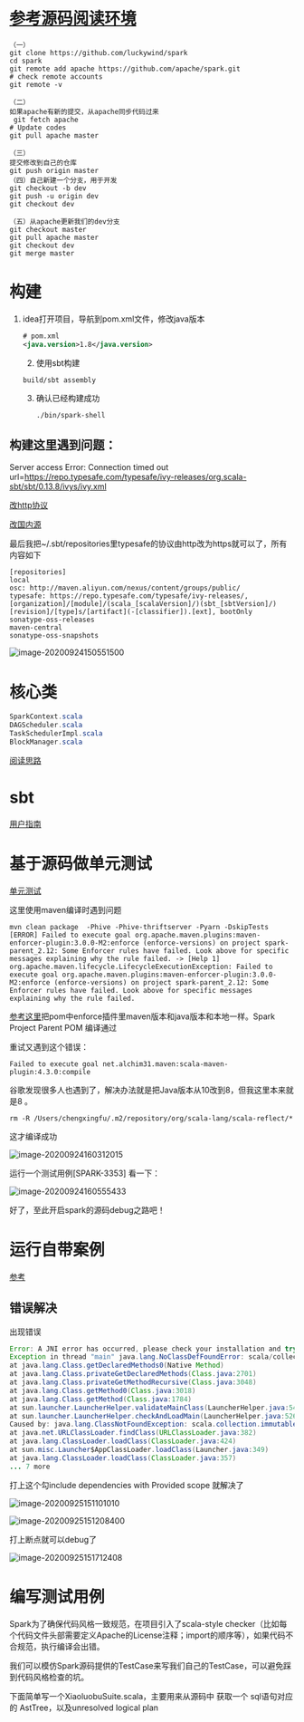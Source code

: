 # [参考源码阅读环境](https://linbojin.github.io/2016/01/09/Reading-Spark-Souce-Code-in-IntelliJ-IDEA/)

```shell
（一）
git clone https://github.com/luckywind/spark
cd spark
git remote add apache https://github.com/apache/spark.git
# check remote accounts
git remote -v

（二）
如果apache有新的提交，从apache同步代码过来
 git fetch apache
# Update codes
git pull apache master

（三）
提交修改到自己的仓库
git push origin master
（四）自己新建一个分支，用于开发
git checkout -b dev
git push -u origin dev
git checkout dev

（五）从apache更新我们的dev分支
git checkout master
git pull apache master
git checkout dev
git merge master

```

# 构建

1. idea打开项目，导航到pom.xml文件，修改java版本

   ```xml
   # pom.xml
   <java.version>1.8</java.version>
   ```

   2. 使用sbt构建

   ```shell
   build/sbt assembly
   ```

   3. 确认已经构建成功

      ```shell
      ./bin/spark-shell
      ```

      

## 构建这里遇到问题：

 Server access Error: Connection timed out url=https://repo.typesafe.com/typesafe/ivy-releases/org.scala-sbt/sbt/0.13.8/ivys/ivy.xml

[改http协议](https://www.cnblogs.com/hwencc/p/5300845.html)

[改国内源](https://blog.csdn.net/zhaorongsheng/article/details/53934542)

最后我把~/.sbt/repositories里typesafe的协议由http改为https就可以了，所有内容如下

```shell
[repositories]
local
osc: http://maven.aliyun.com/nexus/content/groups/public/
typesafe: https://repo.typesafe.com/typesafe/ivy-releases/, [organization]/[module]/(scala_[scalaVersion]/)(sbt_[sbtVersion]/)[revision]/[type]s/[artifact](-[classifier]).[ext], bootOnly
sonatype-oss-releases
maven-central
sonatype-oss-snapshots
```

![image-20200924150551500](https://gitee.com/luckywind/PigGo/raw/master/image/image-20200924150551500.png)

# 核心类

```java
SparkContext.scala 
DAGScheduler.scala
TaskSchedulerImpl.scala
BlockManager.scala
```

[阅读思路](https://blog.csdn.net/rlnLo2pNEfx9c/article/details/107117900)

# sbt

[用户指南](https://www.scala-sbt.org/1.x/docs/zh-cn/Hello.html)

# 基于源码做单元测试

[单元测试](https://z.itpub.net/article/detail/B84888C9E52C8C3D92AB3463F98D7982)

这里使用maven编译时遇到问题

```shell
mvn clean package  -Phive -Phive-thriftserver -Pyarn -DskipTests 
[ERROR] Failed to execute goal org.apache.maven.plugins:maven-enforcer-plugin:3.0.0-M2:enforce (enforce-versions) on project spark-parent_2.12: Some Enforcer rules have failed. Look above for specific messages explaining why the rule failed. -> [Help 1]
org.apache.maven.lifecycle.LifecycleExecutionException: Failed to execute goal org.apache.maven.plugins:maven-enforcer-plugin:3.0.0-M2:enforce (enforce-versions) on project spark-parent_2.12: Some Enforcer rules have failed. Look above for specific messages explaining why the rule failed.

```

[参考这里](https://www.cnblogs.com/felixzh/p/10418252.html)把pom中enforce插件里maven版本和java版本和本地一样。Spark Project Parent POM 编译通过

重试又遇到这个错误：

```shell
Failed to execute goal net.alchim31.maven:scala-maven-plugin:4.3.0:compile
```

谷歌发现很多人也遇到了，解决办法就是把Java版本从10改到8，但我这里本来就是8 。

```shell
rm -R /Users/chengxingfu/.m2/repository/org/scala-lang/scala-reflect/*
```

这才编译成功

![image-20200924160312015](https://gitee.com/luckywind/PigGo/raw/master/image/image-20200924160312015.png)

运行一个测试用例[SPARK-3353] 看一下：

![image-20200924160555433](https://gitee.com/luckywind/PigGo/raw/master/image/image-20200924160555433.png)

好了，至此开启spark的源码debug之路吧！

# 运行自带案例

[参考](https://github.com/linbojin/spark-notes/blob/master/ide-setup.md)

## 错误解决

出现错误

```java
Error: A JNI error has occurred, please check your installation and try again
Exception in thread "main" java.lang.NoClassDefFoundError: scala/collection/immutable/List
at java.lang.Class.getDeclaredMethods0(Native Method)
at java.lang.Class.privateGetDeclaredMethods(Class.java:2701)
at java.lang.Class.privateGetMethodRecursive(Class.java:3048)
at java.lang.Class.getMethod0(Class.java:3018)
at java.lang.Class.getMethod(Class.java:1784)
at sun.launcher.LauncherHelper.validateMainClass(LauncherHelper.java:544)
at sun.launcher.LauncherHelper.checkAndLoadMain(LauncherHelper.java:526)
Caused by: java.lang.ClassNotFoundException: scala.collection.immutable.List
at java.net.URLClassLoader.findClass(URLClassLoader.java:382)
at java.lang.ClassLoader.loadClass(ClassLoader.java:424)
at sun.misc.Launcher$AppClassLoader.loadClass(Launcher.java:349)
at java.lang.ClassLoader.loadClass(ClassLoader.java:357)
... 7 more
```

打上这个勾include dependencies with Provided scope 就解决了

![image-20200925151101010](https://gitee.com/luckywind/PigGo/raw/master/image/image-20200925151101010.png)

![image-20200925151208400](https://gitee.com/luckywind/PigGo/raw/master/image/image-20200925151208400.png)

打上断点就可以debug了

![image-20200925151712408](https://gitee.com/luckywind/PigGo/raw/master/image/image-20200925151712408.png)

# 编写测试用例

Spark为了确保代码风格一致规范，在项目引入了scala-style checker（比如每个代码文件头部需要定义Apache的License注释；import的顺序等），如果代码不合规范，执行编译会出错。

我们可以模仿Spark源码提供的TestCase来写我们自己的TestCase，可以避免踩到代码风格检查的坑。

下面简单写一个XiaoluobuSuite.scala，主要用来从源码中 获取一个 sql语句对应的 AstTree，以及unresolved logical plan